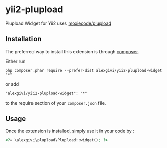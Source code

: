 yii2-plupload
=============
Plupload Widget for Yii2
uses [moxiecode/plupload](https://github.com/moxiecode/plupload)

Installation
------------

The preferred way to install this extension is through [composer](http://getcomposer.org/download/).

Either run

```
php composer.phar require --prefer-dist alexgivi/yii2-plupload-widget "*"
```

or add

```
"alexgivi/yii2-plupload-widget": "*"
```

to the require section of your `composer.json` file.


Usage
-----

Once the extension is installed, simply use it in your code by  :

```php
<?= \alexgivi\plupload\Plupload::widget(); ?>
```